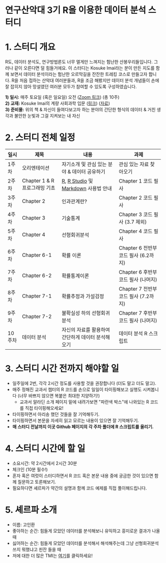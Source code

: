 연구산악대 3기 R을 이용한 데이터 분석 스터디 
=========================================
# 1. 스터디 개요

R도, 데이터 분석도, 연구방법론도 너무 멀게만 느껴지는 험난한 산봉우리들입니다. 그러나 같이 오른다면 덜 힘들거에요. 이 스터디는 Kosuke Imai라는 분이 만든 지도를 함께 보면서 데이터 분석이라는 험난한 오르막길을 잔잔한 트레킹 코스로 만들고자 합니다. R을 처음 접하는 산악대 여러분들과, R을 조금 해봤지만 데이터 분석 개념들이 손에 잘 잡히지 않아 망설였던 여러분 모두가 참여할 수 있도록 구성하였습니다. 

**1) 일시:** 매주 토요일 (혹은 일요일) 오전 ([Zoom 링크]()) (총 10주)     
**2) 교재:** Kosuke Imai의 계량 사회과학 입문 ([링크](https://www.aladin.co.kr/shop/wproduct.aspx?ItemId=273861292)) ([자료](https://qss.princeton.press/student-resources-for-quantitative-social-science/))    
**3) 준비물:** 위의 책 & 자신이 들여다보고자 하는 분야의 간단한 형식의 데이터 & 거친 생각과 불안한 눈빛과 그걸 지켜보는 내 자신      

# 2. 스터디 전체 일정

일시 | 제목 | 내용 | 과제
---- | ---- | ---- | ----
1주차 | 오리엔테이션 | 자기소개 및 관심 있는 분야 & 데이터 공유하기 | 관심 있는 자료 찾아오기
2주차 | Chapter 1 & R 프로그래밍 기초 | [R](https://cloud.r-project.org/), [R Studio](https://rstudio.com/products/rstudio/download/) 및 [Markdown](http://whatismarkdown.com/) 사용법 안내 | Chapter 1 코드 필사
3주차 | Chapter 2 | 인과관계란? | Chapter 2 코드 필사
4주차 | Chapter 3 | 기술통계 | Chapter 3 코드 필사 (3.7 제외)
5주차 | Chapter 4 | 선형회귀분석 | Chapter 4 코드 필사 
6주차 | Chapter 6-1 | 확률 이론 | Chapter 6 전반부 코드 필사 (6.2까지)
7주차 | Chapter 6-2 | 확률통계이론 | Chapter 6 후반부 코드 필사 (나머지)
8주차 | Chapter 7-1 | 확률추정과 가설검정 | Chapter 7 전반부 코드 필사 (7.2까지)
9주차 | Chapter 7-2 | 불확실성 하의 선형회귀분석 | Chapter 7 후반부 코드 필사 (나머지)
10주차 | 데이터 분석 | 자신의 자료를 활용하여 간단하게 데이터 분석해오기 | 데이터 분석 R 스크립트

# 3. 스터디 시간 전까지 해야할 일

- 일주일에 2번, 각각 2시간 정도를 사용할 것을 권장합니다 (더도 말고 더도 말고).
- 매주 정해진 교과서 챕터의 R 코드를 손으로 일일이 타이핑해보고 실행도 시켜봅니다 (너무 바쁘지 않으면 복붙은 최대한 지양하기!)
  - 교과서 알라딘 소개 페이지 밑에 내려가보면 "파란색 박스"에 나와있는 R 코드를 직접 타이핑해오세요!
- 타이핑하면서 아리송 했던 것들을 잘 기억해두기.
- 타이핑하면서 본문을 자세히 읽고 모르는 내용이 있으면 잘 기억해두기.
- **매 스터디 전날까지 이곳 Github 페이지의 각 주차 폴더에 R 스크립트를 올리기.**

# 4. 스터디 시간에 할 일
 
- 소요시간: 약 2시간에서 2시간 30분   
- 체크인 (10분 필수!)    
- 혼자 혹은 여럿이 스터디하면서 R 코드 혹은 본문 내용 중에 궁금한 것이 있으면 함께 질문하고 토론해보기.   
- 필요하다면 셰르파가 약간의 설명과 함께 코드 예제를 직접 풀이해드립니다.    

# 5. 셰르파 소개

- 이름: 고인환
- 좋아하는 순간: 힘들게 모았던 데이터를 분석해보니 유익하고 흥미로운 결과가 나올 때
- 싫어하는 순간: 힘들게 모았던 데이터를 분석해서 해석해주는데 그냥 선형회귀분석 쓰지 뭐했냐고 핀잔 들을 때
- 저에 대한 더 많은 TMI는 [여기](https://inhwanko.github.io/)를 클릭하세요!

